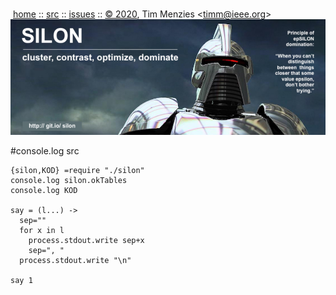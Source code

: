 <a name=top></a><p>       
&nbsp;[home](http://git.io/silon) ::
[src](https://github.com/timm/silon/raw/master/src) ::
[issues](http://git.io/silon) ::
<a href="https://github.com/timm/silon/raw/master/raw/master/LICENSE.md">&copy; 2020</a>,
Tim Menzies
<<a href="mailto:timm@ieee.org">timm&commat;ieee.org</a>>
<br>
[<img width=900 src="https://github.com/timm/silon/raw/master/etc/img/banner.jpg">](http://git.io/silon)<br>


#console.log src

    {silon,KOD} =require "./silon"
    console.log silon.okTables
    console.log KOD

    say = (l...) ->
      sep=""
      for x in l
        process.stdout.write sep+x
        sep=", "
      process.stdout.write "\n" 

    say 1
